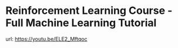 # Reinforcement Learning Course - Full Machine Learning Tutorial

url: https://youtu.be/ELE2_Mftqoc


